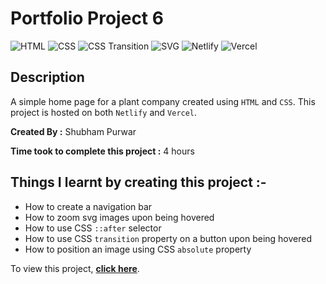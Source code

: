 # Portfolio Project 6

![HTML](https://img.shields.io/badge/-HTML-red)
![CSS](https://img.shields.io/badge/-CSS-brightgreen)
![CSS Transition](https://img.shields.io/badge/-CSS%20Transition-orange)
![SVG](https://img.shields.io/badge/-SVG-blue)
![Netlify](https://img.shields.io/badge/-Netlify-green)
![Vercel](https://img.shields.io/badge/-Vercel-blueviolet)

## Description

A simple home page for a plant company created using `HTML` and `CSS`. This project is hosted on both `Netlify` and `Vercel`.

**Created By :** Shubham Purwar

**Time took to complete this project :** 4 hours

## Things I learnt by creating this project :-

- How to create a navigation bar
- How to zoom svg images upon being hovered
- How to use CSS `::after` selector
- How to use CSS `transition` property on a button upon being hovered
- How to position an image using CSS `absolute` property

To view this project, [**click here**](https://portfolio-project-6.vercel.app/).
